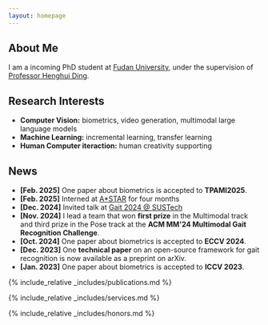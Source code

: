 ```yaml
---
layout: homepage
---
```


## About Me

I am a incoming PhD student at [Fudan University](https://www.fudan.edu.cn/en/), under the supervision of [Professor Henghui Ding](https://henghuiding.com/).
<!-- I am a last year Master student at Beijing Normal University, under the supervision of [Professor Yongzhen Huang](https://ai.bnu.edu.cn/xygk/szdw/zgj/bfed57e2f8fc4de2a6b370063517f801.htm).  -->

## Research Interests

- **Computer Vision:** biometrics, video generation, multimodal large language models
- **Machine Learning:** incremental learning, transfer learning
- **Human Computer iteraction:** human creativity supporting

## News
- **[Feb. 2025]** One paper about biometrics is accepted to **TPAMI2025**.
- **[Feb. 2025]** Interned at [A*STAR](https://www.a-star.edu.sg/) for four months
- **[Dec. 2024]** Invited talk at [Gait 2024 @ SUSTech](https://faculty.sustech.edu.cn/?tagid=yusq&iscss=1&snapid=1&orderby=date&go=2&lang=en)
- **[Nov. 2024]** I lead a team that won **first prize** in the Multimodal track and third prize in the Pose track at the **ACM MM'24 Multimodal Gait Recognition Challenge**.
- **[Oct. 2024]** One paper about biometrics is accepted to **ECCV 2024**.
- **[Dec. 2023]** One **technical paper** on an open-source framework for gait recognition is now available as a preprint on arXiv.
- **[Jan. 2023]** One paper about biometrics is accepted to **ICCV 2023**.


{% include_relative _includes/publications.md %}

{% include_relative _includes/services.md %}

{% include_relative _includes/honors.md %}